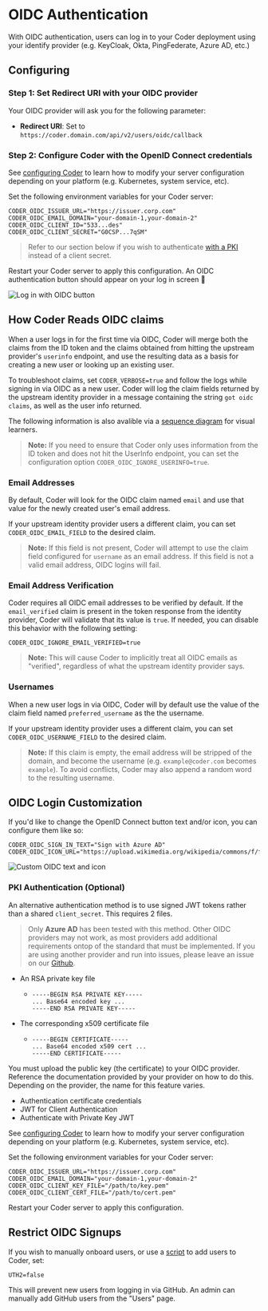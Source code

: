 # OIDC Authentication

With OIDC authentication, users can log in to your Coder deployment using your identify provider (e.g. KeyCloak, Okta, PingFederate, Azure AD, etc.)

## Configuring

### Step 1: Set Redirect URI with your OIDC provider

Your OIDC provider will ask you for the following parameter:

- **Redirect URI**: Set to `https://coder.domain.com/api/v2/users/oidc/callback`

### Step 2: Configure Coder with the OpenID Connect credentials

See [configuring Coder](../configure.md) to learn how to modify your server configuration depending on your platform (e.g. Kubernetes, system service, etc).

Set the following environment variables for your Coder server:

```console
CODER_OIDC_ISSUER_URL="https://issuer.corp.com"
CODER_OIDC_EMAIL_DOMAIN="your-domain-1,your-domain-2"
CODER_OIDC_CLIENT_ID="533...des"
CODER_OIDC_CLIENT_SECRET="G0CSP...7qSM"
```

> Refer to our section below if you wish to authenticate [with a PKI](#pki-authentication-optional) instead of a client secret.

Restart your Coder server to apply this configuration. An OIDC authentication button should appear on your log in screen 🎉

![Log in with OIDC button](https://user-images.githubusercontent.com/22407953/261882891-7aa2e922-5572-490f-992a-07126bad0161.png)

## How Coder Reads OIDC claims

When a user logs in for the first time via OIDC, Coder will merge both
the claims from the ID token and the claims obtained from hitting the
upstream provider's `userinfo` endpoint, and use the resulting data
as a basis for creating a new user or looking up an existing user.

To troubleshoot claims, set `CODER_VERBOSE=true` and follow the logs
while signing in via OIDC as a new user. Coder will log the claim fields
returned by the upstream identity provider in a message containing the
string `got oidc claims`, as well as the user info returned.

The following information is also avalible via a [sequence diagram](https://raw.githubusercontent.com/coder/coder/138ee55abb3635cb2f3d12661f8caef2ca9d0961/docs/images/oidc-sequence-diagram.svg) for visual learners.

> **Note:** If you need to ensure that Coder only uses information from
> the ID token and does not hit the UserInfo endpoint, you can set the
> configuration option `CODER_OIDC_IGNORE_USERINFO=true`.

### Email Addresses

By default, Coder will look for the OIDC claim named `email` and use that
value for the newly created user's email address.

If your upstream identity provider users a different claim, you can set
`CODER_OIDC_EMAIL_FIELD` to the desired claim.

> **Note:** If this field is not present, Coder will attempt to use the
> claim field configured for `username` as an email address. If this field
> is not a valid email address, OIDC logins will fail.

### Email Address Verification

Coder requires all OIDC email addresses to be verified by default. If
the `email_verified` claim is present in the token response from the identity
provider, Coder will validate that its value is `true`. If needed, you can
disable this behavior with the following setting:

```console
CODER_OIDC_IGNORE_EMAIL_VERIFIED=true
```

> **Note:** This will cause Coder to implicitly treat all OIDC emails as
> "verified", regardless of what the upstream identity provider says.

### Usernames

When a new user logs in via OIDC, Coder will by default use the value
of the claim field named `preferred_username` as the the username.

If your upstream identity provider uses a different claim, you can
set `CODER_OIDC_USERNAME_FIELD` to the desired claim.

> **Note:** If this claim is empty, the email address will be stripped of
> the domain, and become the username (e.g. `example@coder.com` becomes `example`).
> To avoid conflicts, Coder may also append a random word to the resulting
> username.

## OIDC Login Customization

If you'd like to change the OpenID Connect button text and/or icon, you can
configure them like so:

```console
CODER_OIDC_SIGN_IN_TEXT="Sign with Azure AD"
CODER_OIDC_ICON_URL="https://upload.wikimedia.org/wikipedia/commons/f/fa/Microsoft_Azure.svg"
```

![Custom OIDC text and icon](https://user-images.githubusercontent.com/22407953/261882846-1ce9c076-1247-4929-b082-72252b1f21c4.png)

### PKI Authentication (Optional)

An alternative authentication method is to use signed JWT tokens rather than a shared `client_secret`. This requires 2 files.

<blockquote class="warning">
  <p>
  Only <b>Azure AD</b> has been tested with this method. Other OIDC providers may not work, as most providers add additional requirements ontop of the standard that must be implemented. If you are using another provider and run into issues, please leave an issue on our <a href="https://github.com/coder/coder/issues">Github</a>.
  </p>
</blockquote>

- An RSA private key file
  - ```text
    -----BEGIN RSA PRIVATE KEY-----
    ... Base64 encoded key ...
    -----END RSA PRIVATE KEY-----
    ```
- The corresponding x509 certificate file
  - ```text
    -----BEGIN CERTIFICATE-----
    ... Base64 encoded x509 cert ...
    -----END CERTIFICATE-----
    ```

You must upload the public key (the certificate) to your OIDC provider.
Reference the documentation provided by your provider on how to do this. Depending on the provider, the name for this feature varies.

- <!-- Azure --> Authentication certificate credentials
- <!-- Okta --> JWT for Client Authentication
- <!-- Auth0 --> Authenticate with Private Key JWT

See [configuring Coder](../configure.md) to learn how to modify your server configuration depending on your platform (e.g. Kubernetes, system service, etc).

Set the following environment variables for your Coder server:

```console
CODER_OIDC_ISSUER_URL="https://issuer.corp.com"
CODER_OIDC_EMAIL_DOMAIN="your-domain-1,your-domain-2"
CODER_OIDC_CLIENT_KEY_FILE="/path/to/key.pem"
CODER_OIDC_CLIENT_CERT_FILE="/path/to/cert.pem"
```

Restart your Coder server to apply this configuration.

## Restrict OIDC Signups

If you wish to manually onboard users, or use a [script](../automation.md) to add users to Coder, set:

```console
UTH2=false
```

This will prevent new users from logging in via GitHub. An admin can manually add GitHub users from the "Users" page.
